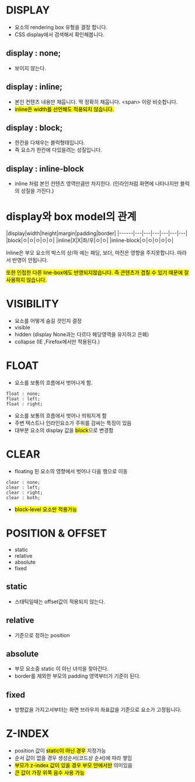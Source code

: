 # DISPLAY
- 요소의 rendering box 유형을 결정 합니다.
- CSS display에서 검색해서 확인해봅니다.


## display : none;
- 보이지 않는다.
## display : inline;
- 본인 컨텐츠 내용만 채웁니다. 딱 정확히 채웁니다. \<span> 이랑 비슷합니다.
- <mark>inline은 width를 선언해도 적용되지 않습니다.</mark>
## display : block;
- 한칸을 다채우는 블럭형태입니다.
- 즉 요소가 한칸에 다있을려는 성질입니다.
## display : inline-block
- inline 처럼 본인 컨텐츠 영역만큼만 차지한다. (인라인처럼 화면에 나타나지만 블럭의 성질을 가진다.)

# display와 box model의 관계

|display|width|height|margin|padding|border|
|------|---|---|---|---|---|---|
|block|ㅇ|ㅇ|ㅇ|ㅇ|ㅇ|
|inline|X|X|좌/우|ㅇ|ㅇ|
|inline-block|ㅇ|ㅇ|ㅇ|ㅇ|ㅇ|

lnline은 부오 요소의 박스의 상/하 에는 패딩, 보더, 마진은 영향을 주지못합니다. 따라서 반영이 안됩니다.

<mark> 또한 인접한 다른 line-box에도 반영되지않습니다. 즉 콘텐츠가 겹칠 수 있기 때문에 잘 사용하지 않습니다.</mark>

# VISIBILITY
- 요소를 어떻게 숨길 것인지 결정
- visible 
- hidden (display None과는 다르다 해당영역을 유지하고 은폐)
- collapse (IE ,Firefox에서만 적용된다.)

# FLOAT
- 요소를 보통의 흐름에서 벗어나게 함.

```
float : none;
float : left;
float : right;
```
- 요소를 보통의 흐름에서 벗어나 띄워지게 함
- 주변 텍스트나 인라인요소가 주위를 감싸는 특징이 있음
- 대부분 요소의 display 값을 <mark>block</mark>으로 변경함


# CLEAR
- floating 된 요소의 영향에서 벗어나 다음 행으로 이동
```
clear : none;
clear : left;
clear : right;
clear : both;
```
- <mark> block-level 요소만 적용가능</mark>


# POSITION & OFFSET
- static
- relative
- absolute
- fixed

## static
- 스태틱일때는 offset값이 적용되지 않는다.

## relative
- 기준으로 정하는 position

## absolute
- 부모 요소중 static 이 아닌 녀석을 찾아간다.
- border를 제외한 부모의 padding 영역부터가 기준이 된다.

## fixed 
- 방향값을 가지고서부터는 화면 브라우저 좌표값을 기준으로 요소가 고정됩니다.

# Z-INDEX
- position 값이 <mark>static이 아닌 경우</mark> 지정가능
- 순서 값이 없을 경우 생성순서(코드상 순서)에 따라 쌓임
- <mark>부모가 z-index 값이 있을 경우 부모 안에서만</mark> 의미있음
- <mark>큰 값이 가장 위쪽 음수 사용 가능</mark>


